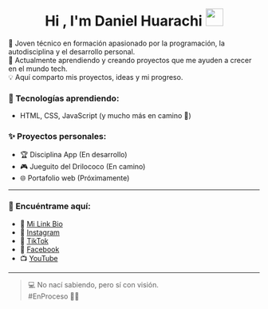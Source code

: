 <h1 align="center">Hi , I'm Daniel Huarachi <img src="https://media.giphy.com/media/hvRJCLFzcasrR4ia7z/giphy.gif" width="35"></h1>

🌟 Joven técnico en formación apasionado por la programación, la autodisciplina y el desarrollo personal.  
🚀 Actualmente aprendiendo y creando proyectos que me ayuden a crecer en el mundo tech.  
💡 Aquí comparto mis proyectos, ideas y mi progreso.

### 🔧 Tecnologías aprendiendo:
- HTML, CSS, JavaScript (y mucho más en camino 🚀)

### ✨ Proyectos personales:
- 🏆 Disciplina App (En desarrollo)
- 🎮 Jueguito del Drilococo (En camino)
- 🌐 Portafolio web (Próximamente)

---

### 📲 Encuéntrame aquí:
- 🔗 [Mi Link Bio](https://hopp.bio/daniel-huarachi)
- 📸 [Instagram](https://instagram.com/danielhuarachi.dev)
- 🎵 [TikTok](https://tiktok.com/@danielhuarachi.dev)
- 📘 [Facebook](https://facebook.com/danielhuarachi.dev)
- 📺 [YouTube](https://youtube.com/@danielhuarachidev)

---

> 💻 No nací sabiendo, pero sí con visión.  
> #EnProceso 👨‍💻
